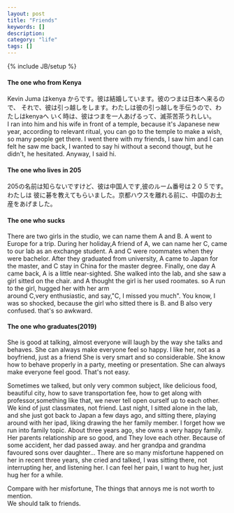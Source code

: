 ```yaml
---
layout: post
title: "Friends"
keywords: []
description: 
category: "life"
tags: []
---
```

{% include JB/setup %}


#### The one who from Kenya

Kevin Juma はkenya からです。彼は結婚しています。彼のつまは日本へ来るので、
それで、彼は引っ越しをします。わたしは彼の引っ越しを手伝うので、わたしはkenyaへ
いく時は、彼はつまを一人あげるって、滅茶苦茶うれしい。　<br />
I ran into him and his wife in front of a temple, because it's Japanese new
year, according to relevant ritual, you can go to the temple to make a wish, so
many people get there. I went there with my friends, I saw him and I can felt he
saw me back, I wanted to say hi without a second thougt, but he didn't, he
hesitated. Anyway, I said hi. 




#### The one who lives in 205
205の名前は知らないですけど、彼は中国人です,彼のルーム番号は２０５です。わたしは
彼に碁を教えてもらいました。京都ハウスを離れる前に、中国のお土産をあげました。<br />

####  The one who sucks

There are two girls in the studio, we can name them A and B. A went to Europe for a trip.
During her holiday,A friend of A, we can name her C, came to our lab as an exchange student. A and C were roommates
when they were bachelor. After they graduated from university, A came to Japan for the master, and C stay in China
for the master degree. Finally, one day A came back, A is a little near-sighted. She walked into the lab, and she saw
a girl sitted on the chair. and A thought the girl is her used roomates. so A run to the girl, hugged her with her arm  
around C,very enthusiastic, and say,"C, I missed you much". You know, I was so shocked, because
the girl who sitted there is B. and B also very confused. that's so awkward.      


#### The one who graduates(2019)
She is good at talking, almost everyone will laugh by the way she talks and
behaves.  She can always make everyone feel so happy. I like her, not as a
boyfriend, just as a friend She is very smart and so considerable.  She know how
to behave properly in a party, meeting or presentation. She can always make
everyone feel good.  That's not easy. <br />

Sometimes we talked, but only very common subject, like delicious food,
beautiful city, how to save transportation fee, how to get along with
professor,something like that, we never tell open ourself up to each other. 
We kind of just classmates, not friend. Last 
night, I sitted alone in the lab, and she just got back to Japan a few days
ago, and sitting there, playing around with her ipad, liking drawing the her family
member.  I forget how we run into family topic. About three years ago, she owns
a very happy family. Her parents relationship are so good, and They love each
other. Because of some accident, her dad passed away. and her grandpa and
grandma favoured sons over daughter... There are so many misfortune happened on
her in recent three years, she cried and talked, I was sitting there, not
interrupting her, and listening her. I can feel her pain, I want to hug her,
just hug her for a while. <br />

Compare with her misfortune, The things that annoys me is not worth to mention. <br />
We should talk to friends. 















